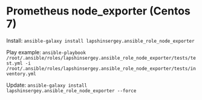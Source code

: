 # Prometheus node_exporter (Centos 7)

Install:
`ansible-galaxy install lapshinsergey.ansible_role_node_exporter`

Play example:
`ansible-playbook /root/.ansible/roles/lapshinsergey.ansible_role_node_exporter/tests/test.yml -i /root/.ansible/roles/lapshinsergey.ansible_role_node_exporter/tests/inventory.yml`

Update:
`ansible-galaxy install lapshinsergey.ansible_role_node_exporter --force`
